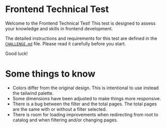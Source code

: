 # Frontend Technical Test

Welcome to the Frontend Technical Test! This test is designed to assess your knowledge and skills in frontend development.

The detailed instructions and requirements for this test are defined in the [`CHALLENGE.md`](/CHALLENGE.md) file. Please read it carefully before you start.

Good luck!

# Some things to know

- Colors differ from the original design. This is intentional to use instead the tailwind palette.
- Some dimensions have been adjusted to make things more responsive.
- There is a bug between the filter and the total pages. The total pages are the same with or without a filter selected.
- There is room for loading improvements when redirecting from root to catalog and when filtering and/or changing pages.
